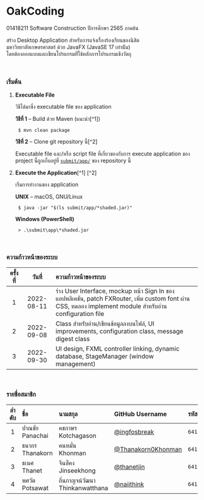 # OakCoding

01418211 Software Construction ปีการศึกษา 2565 ภาคต้น

สร้าง Desktop Application สําหรับการแจ้งเรื่องร้องเรียนของนิสิต  
มหาวิทยาลัยเกษตรศาสตร์ ด้วย JavaFX (JavaSE 17 เท่าน้ัน)  
โดยต้องออกแบบและเขียนโปรแกรมท่ีใช้หลักการโปรแกรมเชิงวัตถุ

<br />

### เริ่มต้น

1. **Executable File**

    วิธีได้มาซึ่ง executable file ของ application

    **วิธีที่ 1** – Build ด้วย Maven (แนะนำ[^1])  

        $ mvn clean package
    **วิธีที่ 2** – Clone git repository นี้[^2]  

    Executable file และ/หรือ script file ที่เกี่ยวของกับการ execute application ของ project นี้ถูกเก็บอยู่ที่ [`submit/app/`](submit/app/) ของ repository นี้

2. **Execute the Application**[^1] [^2]

    เริ่มการทำงานของ application

    **UNIX** – macOS, GNU/Linux  

        $ java -jar "$(ls submit/app/*shaded.jar)"

    **Windows (PowerShell)**

        > .\submit\app\*shaded.jar

</br >

### ความก้าวหน้าของระบบ

| ครั้งที่ | วันที่        | ความก้าวหน้าของระบบ |
| :--: | :--------: | :---------------- |
| 1    | 2022-08-11 | ร่าง User Interface, mockup หน้า Sign In ของแอปพลิเคชัน, patch FXRouter, เพิ่ม custom font ผ่าน CSS, ทดลอง implement module สำหรับอ่าน configuration file |
| 2    | 2022-09-08 | Class สำหรับอ่าน/เขียนข้อมูลลงบนไฟล์, UI improvements, configuration class, message digest class |
| 3    | 2022-09-30 | UI design, FXML controller linking, dynamic database, StageManager (window management) |

</br >

### รายชื่อสมาชิก

| ลําดับ | ชื่อ                     | นามสกุล                               | GitHub Username                                               | รหัสนิสิต       | KU E-mail Address |
| :--: | :--------------------- | :----------------------------------- | :------------------------------------------------             | :---------   | :---------------- |
| 1    | ปาณชัย<br />Panachai    | คชกาษร<br />Kotchagason              | [@ingfosbreak](https://github.com/ingfosbreak)                | `6410450176` | panachai.ko@ku.th |
| 2    | ธนากร<br />Thanakorn   | คนหมั่น<br />Khonman                   | [@Thanakorn0Khonman](https://github.com/Thanakorn0Khonman)    | `6410451041` | thanakorn.khon@ku.th |
| 3    | ธเนศ<br />Thanet       | จีนสีคง<br />Jinseekhong               | [@thanetjin](https://github.com/thanetjin)                    | `6410451067` | thanet.jin@ku.th  |
| 4    | พศวัต<br />Potsawat     | ถิ่นกาญจน์วัฒนา<br />Thinkanwatthana     | [@naiithink](https://github.com/naiithink)                    | `6410451199` | potsawat.t@ku.th  |
